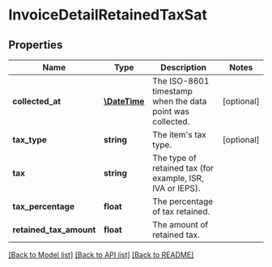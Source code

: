 # InvoiceDetailRetainedTaxSat

## Properties
Name | Type | Description | Notes
------------ | ------------- | ------------- | -------------
**collected_at** | [**\DateTime**](\DateTime.md) | The ISO-8601 timestamp when the data point was collected. | [optional] 
**tax_type** | **string** | The item&#x27;s tax type. | [optional] 
**tax** | **string** | The type of retained tax (for example, ISR, IVA or IEPS). | 
**tax_percentage** | **float** | The percentage of tax retained. | 
**retained_tax_amount** | **float** | The amount of retained tax. | 

[[Back to Model list]](../../README.md#documentation-for-models) [[Back to API list]](../../README.md#documentation-for-api-endpoints) [[Back to README]](../../README.md)

